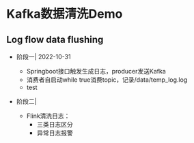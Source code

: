 # Kafka数据清洗Demo

## Log flow data flushing
- 阶段一| 2022-10-31
  - Springboot接口触发生成日志，producer发送Kafka
  - 消费者自启动while true消费topic，记录/data/temp_log.log
  - test

- 阶段二| 
  - Flink清洗日志：
    - 三类日志区分
    - 异常日志报警